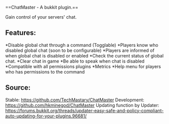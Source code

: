 ==ChatMaster - A bukkit plugin.==

Gain control of your servers' chat.

Features:
----------
*Disable global chat through a command (Togglable)
*Players know who disabled global chat (soon to be configurable)
*Players are informed of when global chat is disabled or enabled
*Check the current status of global chat.
*Clear chat in game
*Be able to speak when chat is disabled
*Compatible with all permissions plugins
*Metrics
*Help menu for players who has permissions to the command



Source:
-----------
Stable: https://github.com/TechMastary/ChatMaster
Development: https://github.com/hkminegod/ChatMaster
Updating function by Updater: https://forums.bukkit.org/threads/updater-easy-safe-and-policy-compliant-auto-updating-for-your-plugins.96681/
